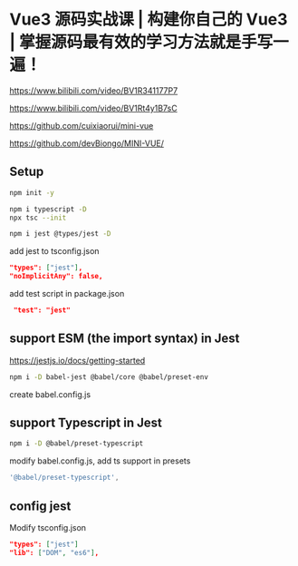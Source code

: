 # Vue3 源码实战课 | 构建你自己的 Vue3 | 掌握源码最有效的学习方法就是手写一遍！

https://www.bilibili.com/video/BV1R341177P7

https://www.bilibili.com/video/BV1Rt4y1B7sC

https://github.com/cuixiaorui/mini-vue

https://github.com/devBiongo/MINI-VUE/

## Setup

```sh
npm init -y

npm i typescript -D
npx tsc --init

npm i jest @types/jest -D
```

add jest to tsconfig.json

```json
"types": ["jest"],    
"noImplicitAny": false,                 
```

add test script in package.json

```json
 "test": "jest"
```

## support ESM (the import syntax) in Jest

https://jestjs.io/docs/getting-started

```sh
npm i -D babel-jest @babel/core @babel/preset-env
```

create babel.config.js

## support Typescript in Jest

```sh
npm i -D @babel/preset-typescript
```

modify babel.config.js, add ts support in presets
```js
'@babel/preset-typescript',
```

## config jest

Modify tsconfig.json

```json
"types": ["jest"]
"lib": ["DOM", "es6"],  
```

